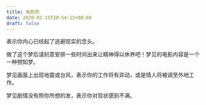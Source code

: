 ```yaml
---
title: 电影院
date: 2020-02-15T20:54:12+08:00
draft: false
---
```


表示你内心已经起了逃避现实的念头。

做了这个梦后请刻意安排一些时间出来让精神得以休养吧！梦见的电影内容是一个一种预知梦。

梦见画面上出现地震或台风，表示你的工作将有异动，或是情人将被调至外地工作。

梦见剧情没有照你所想的发，表示你对现状感到不满。